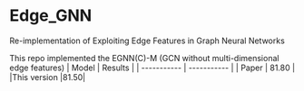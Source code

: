 # Edge_GNN
Re-implementation of Exploiting Edge Features in Graph Neural Networks

This repo implemented the EGNN(C)-M (GCN without multi-dimensional edge features)
| Model      | Results |
| ----------- | ----------- |
| Paper      | 81.80    |
|This version |81.50|
